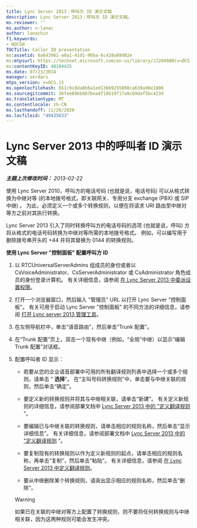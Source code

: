 ```yaml
---
title: Lync Server 2013：呼叫方 ID 演示文稿
description: Lync Server 2013：呼叫方 ID 演示文稿。
ms.reviewer: ''
ms.author: v-lanac
author: lanachin
f1.keywords:
- NOCSH
TOCTitle: Caller ID presentation
ms:assetid: 6a643961-a0a1-41d1-96ba-6c428a89d82e
ms:mtpsurl: https://technet.microsoft.com/en-us/library/JJ204980(v=OCS.15)
ms:contentKeyID: 48184425
ms.date: 07/23/2014
manager: serdars
mtps_version: v=OCS.15
ms.openlocfilehash: 651c9c8da8b6a1ed13669255008ca639a90e1806
ms.sourcegitcommit: 36fee89bb887bea4f18b19f17a8c69daf5bc423d
ms.translationtype: MT
ms.contentlocale: zh-CN
ms.lasthandoff: 11/26/2020
ms.locfileid: "49435633"
---
```

# <a name="caller-id-presentation-in-lync-server-2013"></a>Lync Server 2013 中的呼叫者 ID 演示文稿

<div data-xmlns="http://www.w3.org/1999/xhtml">

<div class="topic" data-xmlns="http://www.w3.org/1999/xhtml" data-msxsl="urn:schemas-microsoft-com:xslt" data-cs="https://msdn.microsoft.com/">

<div data-asp="https://msdn2.microsoft.com/asp">



</div>

<div id="mainSection">

<div id="mainBody">

<span> </span>

_**主题上次修改时间：** 2013-02-22_

使用 Lync Server 2010，呼叫方的电话号码 (也就是说，电话号码) 可以从格式转换为中继对等 (的本地拨号格式，即关联网关、专用分支 exchange (PBX) 或 SIP 中继) 。 为此，必须定义一个或多个转换规则，以便在将请求 URI 路由至中继对等方之前对其执行转换。

Lync Server 2013 引入了同时转换呼叫方的电话号码的选项 (也就是说，呼叫) 方将从格式的电话号码转换为中继对等所需的本地拨号格式。 例如，可以编写用于删除拨号串开头的 +44 并将其替换为 0144 的转换规则。

<div id="sectionSection0" class="section">

**使用 Lync Server "控制面板" 配置呼叫方 ID**

1.  以 RTCUniversalServerAdmins 组成员的身份或者以 CsVoiceAdministrator、CsServerAdministrator 或 CsAdministrator 角色成员的身份登录计算机。 有关详细信息，请参阅 [在 Lync Server 2013 中委派设置权限](lync-server-2013-delegate-setup-permissions.md)。

2.  打开一个浏览器窗口，然后输入 "管理员" URL 以打开 Lync Server "控制面板"。 有关可用于启动 Lync Server "控制面板" 的不同方法的详细信息，请参阅 [打开 Lync server 2013 管理工具](lync-server-2013-open-lync-server-administrative-tools.md)。

3.  在左侧导航栏中，单击“语音路由”，然后单击“Trunk 配置”。

4.  在“Trunk 配置”页上，双击一个现有中继（例如，“全局”中继）以显示“编辑 Trunk 配置”对话框。

5.  配置呼叫者 ID 显示：
    
      - 若要从您的企业语音部署中可用的所有翻译规则列表中选择一个或多个规则，请单击 " **选择**"。 在“主叫号码转换规则”中，单击要与中继关联的规则，然后单击“确定”。
    
      - 要定义新的转换规则并将其与中继相关联，请单击“新建”。 有关定义新规则的详细信息，请参阅部署文档中 [Lync Server 2013 中的 "定义翻译规则](lync-server-2013-defining-translation-rules.md) "。
    
      - 要编辑已与中继关联的转换规则，请单击相应的规则名称，然后单击“显示详细信息”。 有关详细信息，请参阅部署文档中 [Lync Server 2013 中的 "定义翻译规则](lync-server-2013-defining-translation-rules.md) "。
    
      - 要复制现有的转换规则以作为定义新规则的起点，请单击相应的规则名称，再单击“复制”，然后单击“粘贴”。 有关详细信息，请参阅 [在 Lync Server 2013 中定义翻译规则](lync-server-2013-defining-translation-rules.md)。
    
      - 要从中继删除某个转换规则，请突出显示相应的规则名称，然后单击“删除”。
    
    <div>
    

    > [!WARNING]  
    > 如果已在关联的中继对等方上配置了转换规则，则不要将任何转换规则与中继相关联，因为这两种规则可能会发生冲突。

    
    </div>

</div>

</div>

<span> </span>

</div>

</div>

</div>

